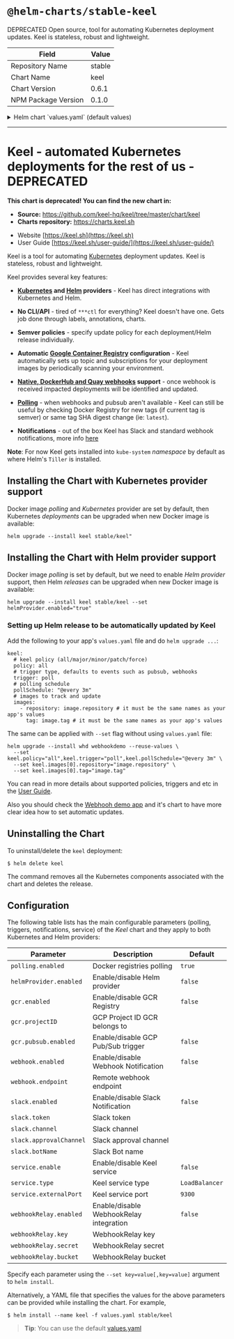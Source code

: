 # `@helm-charts/stable-keel`

DEPRECATED Open source, tool for automating Kubernetes deployment updates. Keel is stateless, robust and lightweight.

| Field               | Value  |
| ------------------- | ------ |
| Repository Name     | stable |
| Chart Name          | keel   |
| Chart Version       | 0.6.1  |
| NPM Package Version | 0.1.0  |

<details>

<summary>Helm chart `values.yaml` (default values)</summary>

```yaml
# Default values for keel.
# This is a YAML-formatted file.
# Declare variables to be passed into your templates.

image:
  repository: keelhq/keel
  tag: 0.9.5
  pullPolicy: IfNotPresent

# Polling is enabled by default,
# you can disable it setting value below to false
polling:
  enabled: true

# Helm provider support
helmProvider:
  enabled: false

# Google Container Registry
# GCP Project ID
gcr:
  enabled: false
  projectId: ''
  pubSub:
    enabled: false

# Webhook Notification
# Remote webhook endpoint for notification delivery
webhook:
  enabled: false
  endpoint: ''

# Slack Notification
slack:
  enabled: false
  token: ''
  channel: ''
  botName: ''
  approvalsChannel: ''

# Keel service
# Enable to receive webhooks from Docker registries
service:
  enabled: false
  type: LoadBalancer
  externalPort: 9300

# Webhook Relay service
# If you don’t want to expose your Keel service, you can use https://webhookrelay.com/
# which can deliver webhooks to your internal Keel service through Keel sidecar container.
webhookRelay:
  enabled: false
  # webhookrelay.com credentials
  key: ''
  secret: ''
  bucket: ''
  # webhookrelay docker image
  image:
    repository: webhookrelay/webhookrelayd
    tag: 0.6.3
    pullPolicy: IfNotPresent

# Keel self-update
# Comment lines below if you do not want Keel to automatically
# self-update to the latest release version
keel:
  # keel policy (all/major/minor/patch/force)
  policy: all
  # trigger type, defaults to events such as pubsub, webhooks
  trigger: poll
  # polling schedule
  pollSchedule: '@every 3m'
  # images to track and update
  images:
    - repository: image.repository
      tag: image.tag

# Resources
# resources:
#  limits:
#    cpu: 100m
#    memory: 128Mi
#  requests:
#    cpu: 50m
#    memory: 64Mi

# NodeSelector
nodeSelector: {}
```

</details>

---

# Keel - automated Kubernetes deployments for the rest of us - DEPRECATED

**This chart is deprecated! You can find the new chart in:**

- **Source:** https://github.com/keel-hq/keel/tree/master/chart/keel
- **Charts repository:** https://charts.keel.sh

* Website [https://keel.sh](https://keel.sh)
* User Guide [https://keel.sh/user-guide/](https://keel.sh/user-guide/)

Keel is a tool for automating [Kubernetes](https://kubernetes.io/) deployment updates. Keel is stateless, robust and lightweight.

Keel provides several key features:

- **[Kubernetes](https://kubernetes.io/) and [Helm](https://helm.sh) providers** - Keel has direct integrations with Kubernetes and Helm.

- **No CLI/API** - tired of `***ctl` for everything? Keel doesn't have one. Gets job done through labels, annotations, charts.

- **Semver policies** - specify update policy for each deployment/Helm release individually.

- **Automatic [Google Container Registry](https://cloud.google.com/container-registry/) configuration** - Keel automatically sets up topic and subscriptions for your deployment images by periodically scanning your environment.

- **[Native, DockerHub and Quay webhooks](https://keel.sh/user-guide/triggers/#webhooks) support** - once webhook is received impacted deployments will be identified and updated.

- **[Polling](https://keel.sh/user-guide/#polling-deployment-example)** - when webhooks and pubsub aren't available - Keel can still be useful by checking Docker Registry for new tags (if current tag is semver) or same tag SHA digest change (ie: `latest`).

- **Notifications** - out of the box Keel has Slack and standard webhook notifications, more info [here](https://keel.sh/user-guide/#notifications)

**Note**: For now Keel gets installed into `kube-system` _namespace_ by default as where Helm's `Tiller` is installed.

## Installing the Chart with Kubernetes provider support

Docker image _polling_ and _Kubernetes_ provider are set by default, then Kubernetes _deployments_ can be upgraded when new Docker image is available:

```console
helm upgrade --install keel stable/keel"
```

## Installing the Chart with Helm provider support

Docker image _polling_ is set by default, but we need to enable _Helm provider_ support, then Helm _releases_ can be upgraded when new Docker image is available:

```console
helm upgrade --install keel stable/keel --set helmProvider.enabled="true"
```

### Setting up Helm release to be automatically updated by Keel

Add the following to your app's `values.yaml` file and do `helm upgrade ...`:

```
keel:
  # keel policy (all/major/minor/patch/force)
  policy: all
  # trigger type, defaults to events such as pubsub, webhooks
  trigger: poll
  # polling schedule
  pollSchedule: "@every 3m"
  # images to track and update
  images:
    - repository: image.repository # it must be the same names as your app's values
      tag: image.tag # it must be the same names as your app's values
```

The same can be applied with `--set` flag without using `values.yaml` file:

```
helm upgrade --install whd webhookdemo --reuse-values \
  --set keel.policy="all",keel.trigger="poll",keel.pollSchedule="@every 3m" \
  --set keel.images[0].repository="image.repository" \
  --set keel.images[0].tag="image.tag"
```

You can read in more details about supported policies, triggers and etc in the [User Guide](https://keel.sh/user-guide/).

Also you should check the [Webhooh demo app](https://github.com/webhookrelay/webhook-demo) and it's chart to have more clear
idea how to set automatic updates.

## Uninstalling the Chart

To uninstall/delete the `keel` deployment:

```console
$ helm delete keel
```

The command removes all the Kubernetes components associated with the chart and deletes the release.

## Configuration

The following table lists has the main configurable parameters (polling, triggers, notifications, service) of the _Keel_ chart and they apply to both Kubernetes and Helm providers:

| Parameter               | Description                             | Default        |
| ----------------------- | --------------------------------------- | -------------- |
| `polling.enabled`       | Docker registries polling               | `true`         |
| `helmProvider.enabled`  | Enable/disable Helm provider            | `false`        |
| `gcr.enabled`           | Enable/disable GCR Registry             | `false`        |
| `gcr.projectID`         | GCP Project ID GCR belongs to           |                |
| `gcr.pubsub.enabled`    | Enable/disable GCP Pub/Sub trigger      | `false`        |
| `webhook.enabled`       | Enable/disable Webhook Notification     | `false`        |
| `webhook.endpoint`      | Remote webhook endpoint                 |                |
| `slack.enabled`         | Enable/disable Slack Notification       | `false`        |
| `slack.token`           | Slack token                             |                |
| `slack.channel`         | Slack channel                           |                |
| `slack.approvalChannel` | Slack approval channel                  |                |
| `slack.botName`         | Slack Bot name                          |                |
| `service.enable`        | Enable/disable Keel service             | `false`        |
| `service.type`          | Keel service type                       | `LoadBalancer` |
| `service.externalPort`  | Keel service port                       | `9300`         |
| `webhookRelay.enabled`  | Enable/disable WebhookRelay integration | `false`        |
| `webhookRelay.key`      | WebhookRelay key                        |                |
| `webhookRelay.secret`   | WebhookRelay secret                     |                |
| `webhookRelay.bucket`   | WebhookRelay bucket                     |                |

Specify each parameter using the `--set key=value[,key=value]` argument to `helm install`.

Alternatively, a YAML file that specifies the values for the above parameters can be provided while installing the chart. For example,

```console
$ helm install --name keel -f values.yaml stable/keel
```

> **Tip**: You can use the default [values.yaml](values.yaml)
